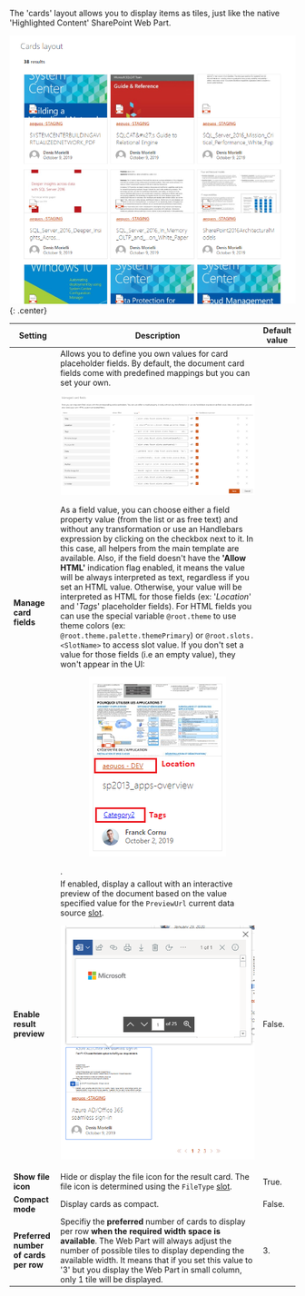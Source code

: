 The 'cards' layout allows you to display items as tiles, just like the native 'Highlighted Content' SharePoint Web Part.

!["Cards layout"](../../../../assets/webparts/data_visualizer/layouts/cards_layout.png){: .center}

| Setting | Description | Default value 
| ------- |---------------- | ---------- |
| **Manage card fields** | Allows you to define you own values for card placeholder fields. By default, the document card fields come with predefined mappings but you can set your own.<br><p align="center">[!["Manage card fields"](../../../../assets/webparts/data_visualizer/layouts/manage_cards_fields.png)](../../../../assets/webparts/data_visualizer/layouts/manage_cards_fields.png)</p> As a field value, you can choose either a field property value (from the list or as free text) and without any transformation or use an Handlebars expression by clicking on the checkbox next to it. In this case, all helpers from the main template are available. Also, if the field doesn't have the **'Allow HTML'** indication flag enabled, it means the value will be always interpreted as text, regardless if you set an HTML value. Otherwise, your value will be interpreted as HTML for those fields (ex: '_Location_' and '_Tags_' placeholder fields). For HTML fields you can use the special variable `@root.theme` to use theme colors (ex: `@root.theme.palette.themePrimary`) or `@root.slots.<SlotName>` to access slot value. If you don't set a value for those fields (i.e an empty value), they won't appear in the UI:</br><p align="center">[!["Card Allow HTML"](../../../../assets/webparts/data_visualizer/layouts/card_allow_html.png)](../../../../assets/webparts/data_visualizer/layouts/card_allow_html.png)</p>.
| **Enable result preview** | If enabled, display a callout with an interactive preview of the document based on the value specified value for the `PreviewUrl` current data source [slot](../slots.md).</br> <p align="center">[!["Card Preview"](../../../../assets/webparts/data_visualizer/layouts/card_preview.png)](../../../../assets/webparts/data_visualizer/layouts/card_preview.png)</p> | False.
| **Show file icon** | Hide or display the file icon for the result card. The file icon is determined using the `FileType` [slot](../slots.md). | True.
| **Compact mode** | Display cards as compact. | False.
| **Preferred number of cards per row** | Specifiy the **preferred** number of cards to display per row **when the required width space is available**. The Web Part will always adjust the number of possible tiles to display depending the available width. It means that if you set this value to '3' but you display the Web Part in small column, only 1 tile will be displayed. | 3.
